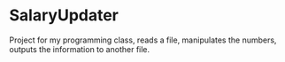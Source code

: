 # SalaryUpdater
Project for my programming class, reads a file, manipulates the numbers, outputs the information to another file.
